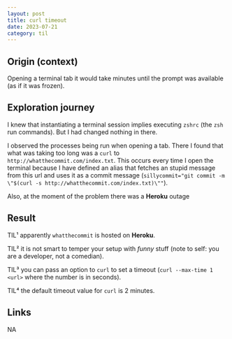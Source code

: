 ```yaml
---
layout: post
title: curl timeout
date: 2023-07-21
category: til
---
```


## Origin (context)

Opening a terminal tab it would take minutes until the prompt was available (as if it was frozen).

## Exploration journey

I knew that instantiating a terminal session implies executing `zshrc` (the `zsh` run commands). But I had changed nothing in there.

I observed the processes being run when opening a tab. There I found that what was taking too long was a `curl` to `http://whatthecommit.com/index.txt`. This occurs every time I open the terminal because I have defined an alias that fetches an stupid message from this url and uses it as a commit message (`sillycommit="git commit -m \"$(curl -s http://whatthecommit.com/index.txt)\""`).

Also, at the moment of the problem there was a **Heroku** outage

## Result

TIL¹ apparently `whatthecommit` is hosted on **Heroku**.

TIL² it is not smart to temper your setup with _funny_ stuff (note to self: you are a developer, not a comedian).

TIL³ you can pass an option to `curl` to set a timeout (`curl --max-time 1 <url>` where the number is in seconds).

TIL⁴ the default timeout value for `curl` is 2 minutes.

## Links

NA
